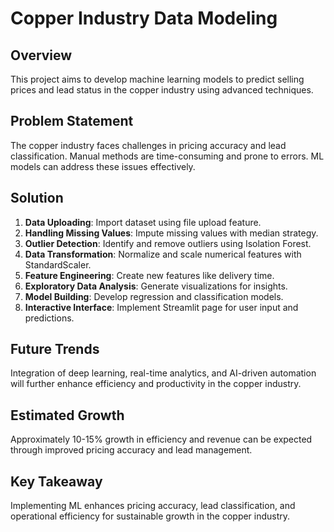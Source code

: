 # Copper Industry Data Modeling

## Overview
This project aims to develop machine learning models to predict selling prices and lead status in the copper industry using advanced techniques.

## Problem Statement
The copper industry faces challenges in pricing accuracy and lead classification. Manual methods are time-consuming and prone to errors. ML models can address these issues effectively.

## Solution
1. **Data Uploading**: Import dataset using file upload feature.
2. **Handling Missing Values**: Impute missing values with median strategy.
3. **Outlier Detection**: Identify and remove outliers using Isolation Forest.
4. **Data Transformation**: Normalize and scale numerical features with StandardScaler.
5. **Feature Engineering**: Create new features like delivery time.
6. **Exploratory Data Analysis**: Generate visualizations for insights.
7. **Model Building**: Develop regression and classification models.
8. **Interactive Interface**: Implement Streamlit page for user input and predictions.

## Future Trends
Integration of deep learning, real-time analytics, and AI-driven automation will further enhance efficiency and productivity in the copper industry.

## Estimated Growth
Approximately 10-15% growth in efficiency and revenue can be expected through improved pricing accuracy and lead management.

## Key Takeaway
Implementing ML enhances pricing accuracy, lead classification, and operational efficiency for sustainable growth in the copper industry.